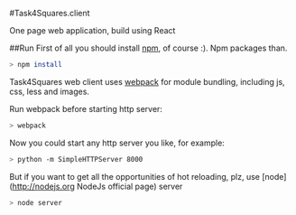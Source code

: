 #Task4Squares.client

One page web application, build using React

##Run
First of all you should install [npm](https://www.npmjs.org), of course :).
Npm packages than.

```sh
> npm install
```
Task4Squares web client uses [webpack](http://webpack.github.io) for module bundling, including js, css, less and images.

Run webpack before starting http server:
```sh
> webpack
```
Now you could start any http server you like, for example:
```sh
> python -m SimpleHTTPServer 8000
```
But if you want to get all the opportunities of hot reloading, plz, use [node](http://nodejs.org NodeJs official page) server
```sh
> node server
```
